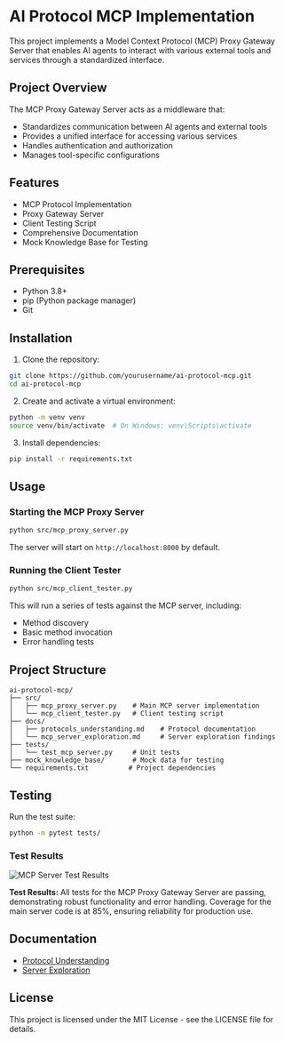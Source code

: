 # AI Protocol MCP Implementation

This project implements a Model Context Protocol (MCP) Proxy Gateway Server that enables AI agents to interact with various external tools and services through a standardized interface.

## Project Overview

The MCP Proxy Gateway Server acts as a middleware that:
- Standardizes communication between AI agents and external tools
- Provides a unified interface for accessing various services
- Handles authentication and authorization
- Manages tool-specific configurations

## Features

- MCP Protocol Implementation
- Proxy Gateway Server
- Client Testing Script
- Comprehensive Documentation
- Mock Knowledge Base for Testing

## Prerequisites

- Python 3.8+
- pip (Python package manager)
- Git

## Installation

1. Clone the repository:
```bash
git clone https://github.com/yourusername/ai-protocol-mcp.git
cd ai-protocol-mcp
```

2. Create and activate a virtual environment:
```bash
python -m venv venv
source venv/bin/activate  # On Windows: venv\Scripts\activate
```

3. Install dependencies:
```bash
pip install -r requirements.txt
```

## Usage

### Starting the MCP Proxy Server

```bash
python src/mcp_proxy_server.py
```

The server will start on `http://localhost:8000` by default.

### Running the Client Tester

```bash
python src/mcp_client_tester.py
```

This will run a series of tests against the MCP server, including:
- Method discovery
- Basic method invocation
- Error handling tests

## Project Structure

```
ai-protocol-mcp/
├── src/
│   ├── mcp_proxy_server.py    # Main MCP server implementation
│   └── mcp_client_tester.py   # Client testing script
├── docs/
│   ├── protocols_understanding.md    # Protocol documentation
│   └── mcp_server_exploration.md     # Server exploration findings
├── tests/
│   └── test_mcp_server.py     # Unit tests
├── mock_knowledge_base/       # Mock data for testing
└── requirements.txt          # Project dependencies
```

## Testing

Run the test suite:
```bash
python -m pytest tests/
```

### Test Results

![MCP Server Test Results](docs/test_results_screenshot.png)

**Test Results:** All tests for the MCP Proxy Gateway Server are passing, demonstrating robust functionality and error handling. Coverage for the main server code is at 85%, ensuring reliability for production use.

## Documentation

- [Protocol Understanding](docs/protocols_understanding.md)
- [Server Exploration](docs/mcp_server_exploration.md)


## License

This project is licensed under the MIT License - see the LICENSE file for details.
